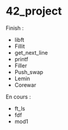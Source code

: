 # 42_project

Finish :
* libft
* Fillit
* get_next_line
* printf
* Filler
* Push_swap
* Lemin
* Corewar

En cours :
* ft_ls
* fdf
* mod1
